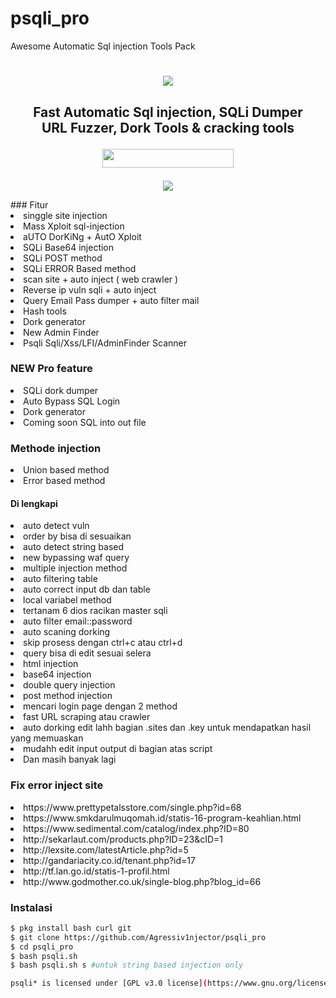 # psqli_pro
Awesome Automatic Sql injection Tools Pack
<h1 align="center">
  <img src="https://i.ibb.co/LYnKqpr/logopsqli.png"></h1>
   <h2 align="center">Fast Automatic Sql injection, SQLi Dumper<br>URL Fuzzer, Dork Tools & cracking tools
<p align="center">
  </a>
  <a href="psqli.sh">
     <img src="https://i.ibb.co/br5DH3z/1586858881-picsay.jpg" height="30" width="210">
  </a>
</h2>
</p>
<p align="center">
  <img src="https://i.ibb.co/JjGDcgw/psqli2.png">
</p>
### Fitur
<li> singgle site injection
<li> Mass Xploit sql-injection
<li> aUTO DorKiNg + AutO Xploit
<li> SQLi Base64 injection
<li> SQLi POST method
<li> SQLi ERROR Based method
<li> scan site + auto inject ( web crawler )
<li> Reverse ip vuln sqli + auto inject
<li> Query Email Pass dumper + auto filter mail
<li> Hash tools
<li> Dork generator
<li> New Admin Finder
<li> Psqli Sqli/Xss/LFI/AdminFinder Scanner
  
### NEW Pro feature
<li> SQLi dork dumper
<li> Auto Bypass SQL Login
<li> Dork generator
<li> Coming soon SQL into out file
  
### Methode injection
<li> Union based method
<li> Error based method
  
#### Di lengkapi
<li> auto detect vuln
<li> order by bisa di sesuaikan
<li> auto detect string based
<li> new bypassing waf query
<li> multiple injection method
<li> auto filtering table
<li> auto correct input db dan table
<li> local variabel method
<li> tertanam 6 dios racikan master sqli
<li> auto filter email::password
<li> auto scaning dorking
<li> skip prosess dengan ctrl+c atau ctrl+d
<li> query bisa di edit sesuai selera
<li> html injection
<li> base64 injection
<li> double query injection
<li> post method injection
<li> mencari login page dengan 2 method
<li> fast URL scraping atau crawler
<li> auto dorking edit lahh bagian .sites dan .key untuk mendapatkan hasil yang memuaskan
<li> mudahh edit input output di bagian atas script
<li> Dan masih banyak lagi
  
### Fix error inject site
<li> https://www.prettypetalsstore.com/single.php?id=68
<li> https://www.smkdarulmuqomah.id/statis-16-program-keahlian.html
<li> https://www.sedimental.com/catalog/index.php?ID=80
<li> http://sekarlaut.com/products.php?ID=23&cID=1
<li> http://lexsite.com/latestArticle.php?id=5
<li> http://gandariacity.co.id/tenant.php?id=17
<li> http://tf.lan.go.id/statis-1-profil.html
<li> http://www.godmother.co.uk/single-blog.php?blog_id=66
  
### Instalasi
  ```bash
$ pkg install bash curl git
$ git clone https://github.com/Agressiv1njector/psqli_pro
$ cd psqli_pro
$ bash psqli.sh
$ bash psqli.sh s #untuk string based injection only

psqli* is licensed under [GPL v3.0 license](https://www.gnu.org/licenses/gpl-3.0.en.html)
